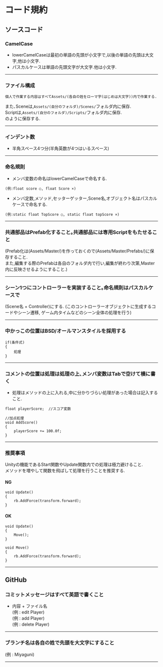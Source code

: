 # コード規約
## ソースコード
### CamelCase
- lowerCamelCaseは最初の単語の先頭が小文字で,以後の単語の先頭は大文字,他は小文字.
- パスカルケースは単語の先頭文字が大文字.他は小文字.
***
### ファイル構成
	個人で作業する内容はすべてAssets/(各自の姓をローマ字(はじめは大文字))内で作業する.
また､Sceneは,`Assets/(自分のフォルダ)/Scenes/`フォルダ内に保存.  
Scriptは,`Assets/(自分のフォルダ)/Scripts/`フォルダ内に保存.  
のように保存する.
***
### インデント数
- 半角スペース4つ分(半角英数が4つはいるスペース)
***
### 命名規則
- メンバ変数の命名はlowerCamelCaseで命名する.
```
(例:float score ○, float Score ×)
```
- メンバ定数,メソッド,セッターゲッター,Scene名,オブジェクト名はパスカルケースで命名する.
```
(例:static float TopScore ○, static float topScore ×)
```
***
### 共通部品はPrefab化すること｡共通部品には専用Scriptをもたせること
(Prefab化は(Assets/Master/)を作っておくので(Assets/Master/Prefabs/)に保存すること.  
また,編集する際のPrefabは各自のフォルダ内で行い,編集が終わり次第,Master内に反映させるようにすること.)
***
### シーン1つにコントローラーを実装すること｡命名規則はパスカルケースで
(Scene名 + Controller)にする.
(このコントローラーオブジェクトに生成するコードやシーン遷移,
ゲーム内タイムなどのシーン全体の処理を行う)
***
### 中かっこの位置はBSD/オールマンスタイルを採用する
```
if(条件式)
{
	処理
}
```
***
### コメントの位置は処理は処理の上､メンバ変数はTabで空けて横に書く
- 処理はメソッドの上に入れる,中に分かりづらい処理があった場合は記入すること.
```
float playerScore;	//スコア変数

//加点処理
void AddScore()
{
	playerScore += 100.0f;
}
```
***
### 推奨事項
Unityの機能であるStart関数やUpdate関数内での処理は極力避けること.  
メソッドを増やして関数を飛ばして処理を行うことを推奨する.
#### NG
```
void Update()
{
	rb.AddForce(transform.forward);
}
```
#### OK
```
void Update()
{
	Move();
}

void Move()
{
	rb.AddForce(transform.forward);
}
```
***
## GitHub
### コミットメッセージはすべて英語で書くこと
- 内容 + ファイル名  
(例 : edit Player)  
(例 : add Player)  
(例 : delete Player)
***
### ブランチ名は各自の姓で先頭を大文字にすること
(例 : Miyaguni)
***